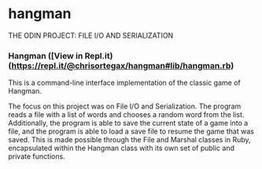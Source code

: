 # hangman
THE ODIN PROJECT: FILE I/O AND SERIALIZATION

### Hangman ([View in Repl.it) (https://repl.it/@chrisortegax/hangman#lib/hangman.rb)

This is a command-line interface implementation of the classic game of Hangman.

The focus on this project was on File I/O and Serialization. The program reads a file with a list of words and chooses a random word from the list. Additionally, the program is able to save the current state of a game into a file, and the program is able to load a save file to resume the game that was saved. This is made possible through the File and Marshal classes in Ruby, encapsulated within the Hangman class with its own set of public and private functions.
